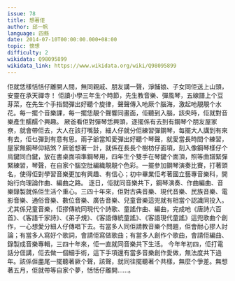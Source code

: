 ```yaml
---
issue: 78
title: 想著佢
author: 邱一帆
language: 四縣
date: 2014-07-10T00:00:00.000+08:00
topic: 懷想
difficulty: 2
wikidata: Q98095899
wikidata_link: https://www.wikidata.org/wiki/Q98095899
---
```

佢就恁樣恬恬仔離開人間，無同親戚、朋友講一聲，淨餔娘、子女同佢送上山頭，安靈在承天禪寺！
佢讀小學三年生个時節，先生教音樂、彈風琴，五線譜上个豆芽菜，在先生个手指間彈出好聽个旋律，聲聲傳入吔厥个腦海，激起吔靚靚个水花。每一擺个音樂課，每一擺恁靚个聲響同畫面，佢聽到入腦，該央時，佢就對音樂產生醹醹个興趣。
厥爸看佢對彈琴恁興頭，逐擺係有去到有鋼琴个朋友屋家尞，就會帶佢去，大人在該打嘴鼓，細人仔就分佢練習彈鋼琴，每擺大人講到有來有去，佢乜彈到有意有思。兩子爺當知愛彈出好聽个琴聲，就愛當長時間个練習，屋家無鋼琴仰結煞？厥爸想著一計，就係在長長个樹枋仔面項，刻入像鋼琴樣仔个烏鍵同白鍵，放在書桌面項準鋼琴用，四年生个雙手在琴鍵个面頂，照等曲譜緊彈緊練習，琴聲，在自家个腦空肚編織靚靚个色彩。一擺參加鋼琴演奏比賽，打著頭名，使得佢對學習音樂更加有興趣、有信心；初中畢業佢考著國立藝專音樂科，開始行向理論作曲、編曲之路。
逐日，佢就同音樂共下，鋼琴演奏、作曲編曲、音樂錄製就係佢生活个重心。三四十年來，佢對古典音樂、現代音樂、民族音樂、電影音樂、通俗音樂、數位音樂、廣告音樂、兒童音樂這兜就有相當个認識同投入。尤其係兒童音樂，佢摎傳統同現代个詩歌、童謠作曲、編曲，完成吔《唐詩六百首》、《客語千家詩》、《弟子規》、《客語傳統童謠》、《客語現代童謠》這兜歌曲个創作，一心想愛分細人仔傳唱下去。有當多人同佢請教音樂个問題，佢會耐心摎人討論；有當多人寫好个歌詞，會請佢寫做歌曲；有當多人創作个歌曲，會請佢編曲、錄製成音樂專輯，三四十年來，佢一直就同音樂共下生活。
今年年初四，佢打電話分𠊎講，佢去做一個細手術，這下手項還有當多音樂創作愛做，無法度共下過年。該係𠊎盡尾一擺聽著厥个聲，該聲，就同往擺聽著个共樣，無麼个爭差。無想著五月，佢就帶等自家个夢，恬恬仔離開……。